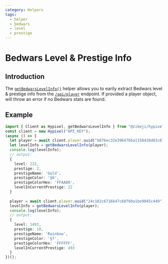 ```yaml
---
category: Helpers
tags:
  - helper
  - bedwars
  - level
  - prestige
---
```

# Bedwars Level & Prestige Info

## Introduction

The [<code class="language-javascript"><span class="token function">getBedwarsLevelInfo</span><span class="token punctuation">(</span><span class="token punctuation">)</span></code>](/ts-api/#getbedwarslevelinfo) helper allows you to earily extract Bedwars level & prestige info from the [`/api/player`](/ts-api/classes/player/#uuid) endpoint. If provided a player object, will throw an error if no Bedwars stats are found.

## Example

```typescript
import { Client as Hypixel, getBedwarsLevelInfo } from "@zikeji/hypixel";
const client = new Hypixel("API_KEY");
(async () => {
  let player = await client.player.uuid("b876ec32e396476ba1158438d83c67d4"); // Technoblade
  let levelInfo = getBedwarsLevelInfo(player);
  console.log(levelInfo);
  // output:
  {
    level: 222,
    prestige: 2,
    prestigeName: 'Gold',
    prestigeColor: '§6',
    prestigeColorHex: 'FFAA00',
    levelInCurrentPrestige: 22
  }
  
  player = await client.player.uuid("24c182c6716b47c68f60a1be9045c449"); // gamerboy80
  levelInfo = getBedwarsLevelInfo(player);
  console.log(levelInfo);
  // output:
  {
    level: 1493,
    prestige: 10,
    prestigeName: 'Rainbow',
    prestigeColor: '§f',
    prestigeColorHex: 'FFFFFF',
    levelInCurrentPrestige: 493
  }
})();
```
